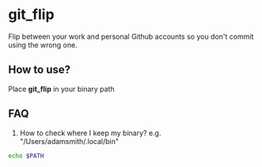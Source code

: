 # git_flip
Flip between your work and personal Github accounts so you don't commit using the wrong one.

## How to use?
Place **git_flip** in your binary path


## FAQ
1. How to check where I keep my binary? e.g. "/Users/adamsmith/.local/bin"
```bash
echo $PATH
```
